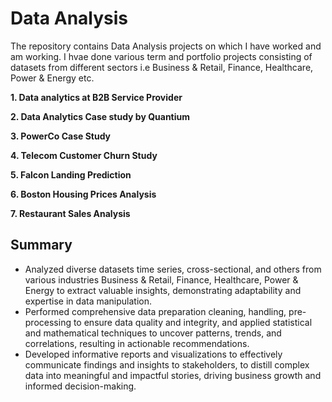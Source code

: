 # Data Analysis
The repository contains Data Analysis projects on which I have worked and am working. I hvae done various term and portfolio projects consisting of datasets from different sectors i.e Business & Retail, Finance, Healthcare, Power & Energy etc.

**1. Data analytics at B2B Service Provider**

**2. Data Analytics Case study by Quantium**

**3. PowerCo Case Study**

**4. Telecom Customer Churn Study**

**5. Falcon Landing Prediction**

**6. Boston Housing Prices Analysis**

**7. Restaurant Sales Analysis**

## Summary
- Analyzed diverse datasets time series, cross-sectional, and others from various industries Business & Retail, Finance, Healthcare, Power & Energy to extract valuable insights, demonstrating adaptability and expertise in data manipulation.
- Performed comprehensive data preparation cleaning, handling, pre-processing to ensure data quality and integrity, and applied statistical and mathematical techniques to uncover patterns, trends, and correlations, resulting in actionable recommendations.
- Developed informative reports and visualizations to effectively communicate findings and insights to stakeholders, to distill complex data into meaningful and impactful stories, driving business growth and informed decision-making.

